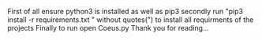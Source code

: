 First of all ensure python3 is installed as well as pip3
secondly run "pip3 install -r requirements.txt " without quotes(")
to install all requirments of the projects
Finally to run open Coeus.py 
Thank you for reading...
